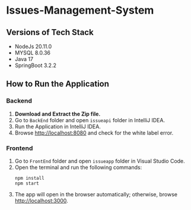 # Issues-Management-System

## Versions of Tech Stack
- NodeJs 20.11.0
- MYSQL 8.0.36
- Java 17
- SpringBoot 3.2.2

## How to Run the Application

### Backend
1. **Download and Extract the Zip file.**
2. Go to `BackEnd` folder and open `issueapi` folder in IntelliJ IDEA.
3. Run the Application in IntelliJ IDEA.
4. Browse [http://localhost:8080](http://localhost:8080) and check for the white label error.

### Frontend
1. Go to `FrontEnd` folder and open `issueapp` folder in Visual Studio Code.
2. Open the terminal and run the following commands:
    ```
    npm install
    npm start
    ```
3. The app will open in the browser automatically; otherwise, browse [http://localhost:3000](http://localhost:3000).



